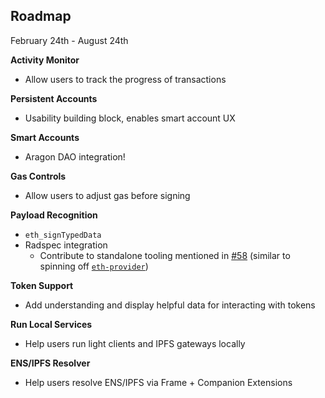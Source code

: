 ## Roadmap

February 24th - August 24th

**Activity Monitor**
- Allow users to track the progress of transactions

**Persistent Accounts**
- Usability building block, enables smart account UX

**Smart Accounts**
- Aragon DAO integration!

**Gas Controls**
- Allow users to adjust gas before signing

**Payload Recognition**
- `eth_signTypedData`
- Radspec integration
    - Contribute to standalone tooling mentioned in [#58](https://github.com/aragon/nest/issues/58) (similar to spinning off [`eth-provider`](https://github.com/floating/eth-provider))

**Token Support**
- Add understanding and display helpful data for interacting with tokens

**Run Local Services**
- Help users run light clients and IPFS gateways locally

**ENS/IPFS Resolver**
- Help users resolve ENS/IPFS via Frame + Companion Extensions
